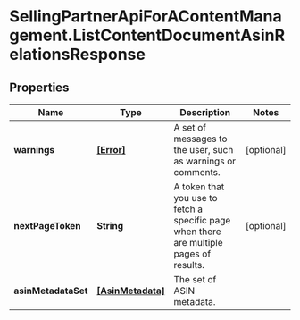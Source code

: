 # SellingPartnerApiForAContentManagement.ListContentDocumentAsinRelationsResponse

## Properties

Name | Type | Description | Notes
------------ | ------------- | ------------- | -------------
**warnings** | [**[Error]**](Error.md) | A set of messages to the user, such as warnings or comments. | [optional] 
**nextPageToken** | **String** | A token that you use to fetch a specific page when there are multiple pages of results. | [optional] 
**asinMetadataSet** | [**[AsinMetadata]**](AsinMetadata.md) | The set of ASIN metadata. | 


